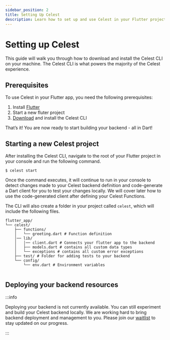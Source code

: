 ```yaml
---
sidebar_position: 2
title: Setting Up Celest
description: Learn how to set up and use Celest in your Flutter project.
---
```


# Setting up Celest

This guide will walk you through how to download and install the Celest CLI on your machine. The Celest CLI is what powers the majority of the Celest experience.


## Prerequisites
To use Celest in your Flutter app, you need the following prerequisites:

1. Install [Flutter](https://docs.flutter.dev/get-started/install?gclid=CjwKCAiA44OtBhAOEiwAj4gpOfIZAnxSZ-twuX9JFVUCECOMzKyK65rK4h5o_v_d39cOsu6NrxefzBoCJK4QAvD_BwE&gclsrc=aw.ds)
2. Start a new fluter project
3. [Download](/download) and install the Celest CLI

That’s it! You are now ready to start building your backend - all in Dart!

## Starting a new Celest project
After installing the Celest CLI, navigate to the root of your Flutter project in your console and run the following command.

```shell    
$ celest start
```

Once the command executes, it will continue to run in your console to detect changes made to your Celest backend definition and code-generate a Dart client for you to test your changes locally. We will cover later how to use the code-generated client after defining your Celest Functions.

The CLI will also create a folder in your project called `celest`, which will include the following files.

```shell
flutter_app/
└── celest/
    ├── functions/
    │   └── greeting.dart # Function definition
    │── lib/
    │   │── client.dart # Connects your flutter app to the backend
    │   ├── models.dart # contains all custom data types
    │   └── exceptions # contains all custom error exceptions
    ├── test/ # Folder for adding tests to your backend
    └── config/
        └── env.dart # Environment variables
    
```

## Deploying your backend resources

:::info

Deploying your backend is not currently available. You can still experiment and build your Celest backend locally. We are working hard to bring backend deployment and management to you. Please join our [waitlist](/) to stay updated on our progress.

:::

